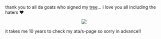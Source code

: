 thank you to all da goats who signed my [tree](https://colormytree.me/2024/01JE5AMYMRYNJVNEHECV3BTF3V)... i love you all including the haters ❤️

<p align="center">
<img src="https://i.pinimg.com/736x/49/f6/dd/49f6dd7a31634ebe8fb537e502cc095e.jpg" <p/>

it takes me 10 years to check my ata/s-page so sorry in advance!!
